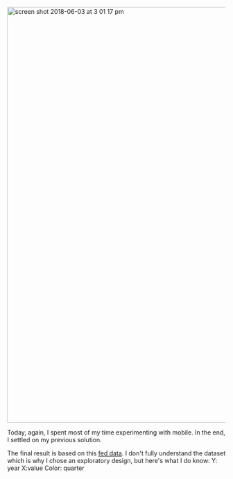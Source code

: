 [<img width="958" alt="screen shot 2018-06-03 at 3 01 17 pm" src="https://user-images.githubusercontent.com/15457713/40890158-6c602d16-673f-11e8-92dc-4bdba66fb930.png">
](https://ryezzz.github.io/100_days_data_visualization/day_3/index.html)

Today, again, I spent most of my time experimenting with mobile. In the end, I settled on my previous solution.

The final result is based on this [fed data](https://www.philadelphiafed.org/research-and-data/real-time-center/real-time-data/data-files/rinvbf). I don't fully understand the dataset which is why I chose an exploratory design, but here's what I do know: Y: year X:value Color: quarter
